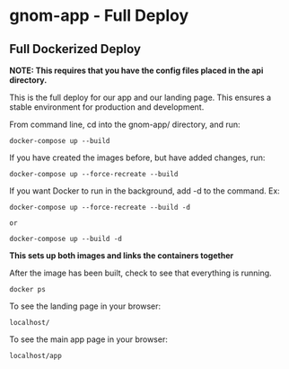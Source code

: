 # gnom-app - Full Deploy #

## Full Dockerized Deploy ##

**NOTE: This requires that you have the config files placed in the api directory.**

This is the full deploy for our app and our landing page. This ensures a stable environment for production and development.

From command line, cd into the gnom-app/ directory, and run:

    docker-compose up --build

If you have created the images before, but have added changes, run:

    docker-compose up --force-recreate --build

If you want Docker to run in the background, add -d to the command. Ex:

    docker-compose up --force-recreate --build -d

    or

    docker-compose up --build -d

**This sets up both images and links the containers together**

After the image has been built, check to see that everything is running.

    docker ps

To see the landing page in your browser:

    localhost/

To see the main app page in your browser:

    localhost/app
